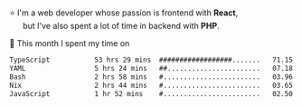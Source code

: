 ⭐ I'm a web developer whose passion is frontend with <b>React</b>,<br/>
&nbsp; &nbsp; &nbsp; but I've also spent a lot of time in backend with <b>PHP</b>.

📅 This month I spent my time on

<!--START_SECTION:waka-->

```txt
TypeScript           53 hrs 29 mins  ##################.......   71.15 %
YAML                 5 hrs 24 mins   ##.......................   07.18 %
Bash                 2 hrs 58 mins   #........................   03.96 %
Nix                  2 hrs 44 mins   #........................   03.65 %
JavaScript           1 hr 52 mins    #........................   02.50 %
```

<!--END_SECTION:waka-->
